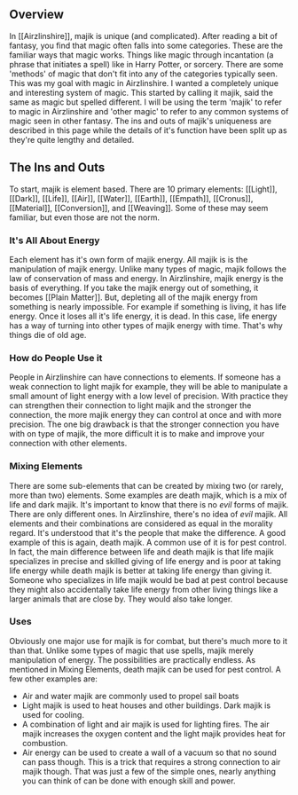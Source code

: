 ## Overview
In [[Airzlinshire]], majik is unique (and complicated). After reading a bit of fantasy, you find that magic often falls into some categories. These are the familiar ways that magic works. Things like magic through incantation (a phrase that initiates a spell) like in Harry Potter, or sorcery. There are some 'methods' of magic that don't fit into any of the categories typically seen. This was my goal with magic in Airzlinshire. I wanted a completely unique and interesting system of magic. This started by calling it majik, said the same as magic but spelled different. I will be using the term 'majik' to refer to magic in Airzlinshire and 'other magic' to refer to any common systems of magic seen in other fantasy. The ins and outs of majik's uniqueness are described in this page while the details of it's function have been split up as they're quite lengthy and detailed.

## The Ins and Outs
To start, majik is element based. There are 10 primary elements: [[Light]], [[Dark]], [[Life]], [[Air]], [[Water]], [[Earth]], [[Empath]], [[Cronus]], [[Material]], [[Conversion]], and [[Weaving]]. Some of these may seem familiar, but even those are not the norm.

### It's All About Energy
Each element has it's own form of majik energy. All majik is is the manipulation of majik energy. Unlike many types of magic, majik follows the law of conservation of mass and energy. In Airzlinshire, majik energy is the basis of everything. If you take the majik energy out of something, it becomes [[Plain Matter]]. But, depleting all of the majik energy from something is nearly impossible. For example if something is living, it has life energy. Once it loses all it's life energy, it is dead. In this case, life energy has a way of turning into other types of majik energy with time. That's why things die of old age.

### How do People Use it
People in Airzlinshire can have connections to elements. If someone has a weak connection to light majik for example, they will be able to manipulate a small amount of light energy with a low level of precision. With practice they can strengthen their connection to light majik and the stronger the connection, the more majik energy they can control at once and with more precision. The one big drawback is that the stronger connection you have with on type of majik, the more difficult it is to make and improve your connection with other elements.

### Mixing Elements
There are some sub-elements that can be created by mixing two (or rarely, more than two) elements. Some examples are death majik, which is a mix of life and dark majik. It's important to know that there is no _evil_ forms of majik. There are only different ones. In Airzlinshire, there's no idea of _evil_ majik. All elements and their combinations are considered as equal in the morality regard. It's understood that it's the people that make the difference. A good example of this is again, death majik. A common use of it is for pest control. In fact, the main difference between life and death majik is that life majik specializes in precise and skilled giving of life energy and is poor at taking life energy while death majik is better at taking life energy than giving it. Someone who specializes in life majik would be bad at pest control because they might also accidentally take life energy from other living things like a larger animals that are close by. They would also take longer.

### Uses
Obviously one major use for majik is for combat, but there's much more to it than that. Unlike some types of magic that use spells, majik merely manipulation of energy. The possibilities are practically endless. As mentioned in Mixing Elements, death majik can be used for pest control. A few other examples are:
- Air and water majik are commonly used to propel sail boats
- Light majik is used to heat houses and other buildings. Dark majik is used for cooling.
- A combination of light and air majik is used for lighting fires. The air majik increases the oxygen content and the light majik provides heat for combustion.
- Air energy can be used to create a wall of a vacuum so that no sound can pass though. This is a trick that requires a strong connection to air majik though.
That was just a few of the simple ones, nearly anything you can think of can be done with enough skill and power.